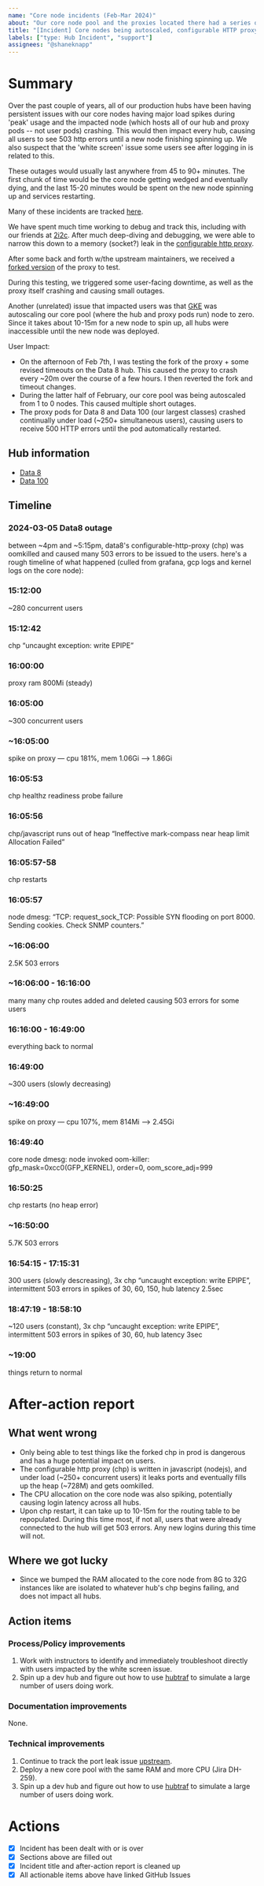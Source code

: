 ```yaml
---
name: "Core node incidents (Feb-Mar 2024)"
about: "Our core node pool and the proxies located there had a series of issues."
title: "[Incident] Core nodes being autoscaled, configurable HTTP proxy crashes"
labels: ["type: Hub Incident", "support"]
assignees: "@shaneknapp"
---
```


# Summary

Over the past couple of years, all of our production hubs have been having persistent issues with our core nodes having major load spikes during 'peak' usage and the impacted node (which hosts all of our hub and proxy pods -- not user pods) crashing. This would then impact every hub, causing all users to see 503 http errors until a new node finishing spinning up.  We also suspect that the 'white screen' issue some users see after logging in is related to this.

These outages would usually last anywhere from 45 to 90+ minutes.  The first chunk of time would be the core node getting wedged and eventually dying, and the last 15-20 minutes would be spent on the new node spinning up and services restarting.

Many of these incidents are tracked [here](https://github.com/berkeley-dsep-infra/datahub/issues/2791).

We have spent much time working to debug and track this, including with our friends at [2i2c](https://2i2c.org). After much deep-diving and debugging, we were able to narrow this down to a memory (socket?) leak in the [configurable http proxy](https://github.com/jupyterhub/configurable-http-proxy/issues/434).

After some back and forth w/the upstream maintainers, we received a [forked version](https://github.com/berkeley-dsep-infra/datahub/pull/5501) of the proxy to test.

During this testing, we triggered some user-facing downtime, as well as the proxy itself crashing and causing small outages. 

Another (unrelated) issue that impacted users was that [GKE](https://cloud.google.com/kubernetes-engine) was autoscaling our core pool (where the hub and proxy pods run) node to zero. Since it takes about 10-15m for a new node to spin up, all hubs were inaccessible until the new node was deployed.

User Impact:

<!-- 
Quick summary of the problem. Update this section as we learn more, answering:

- what user impact was
- how long it was
- what went wrong and how we fixed it.
-->

- On the afternoon of Feb 7th, I was testing the fork of the proxy + some revised timeouts on the Data 8 hub.  This caused the proxy to crash every ~20m over the course of a few hours.  I then reverted the fork and timeout changes.
- During the latter half of February, our core pool was being autoscaled from 1 to 0 nodes.  This caused multiple short outages.
- The proxy pods for Data 8 and Data 100 (our largest classes) crashed continually under load (~250+ simultaneous users), causing users to receive 500 HTTP errors until the pod automatically restarted.

## Hub information

- [Data 8](https://data8.datahub.berkeley.edu)
- [Data 100](https://data100.datahub.berkeley.edu)

## Timeline

### 2024-03-05 Data8 outage
between ~4pm and ~5:15pm, data8's configurable-http-proxy (chp) was oomkilled and caused many 503 errors to be issued to the users.  here's a rough timeline of what happened (culled from grafana, gcp logs and kernel logs on the core node):

### 15:12:00
~280 concurrent users

### 15:12:42
chp “uncaught exception: write EPIPE”

### 16:00:00
proxy ram 800Mi (steady)

### 16:05:00
~300 concurrent users

### ~16:05:00
spike on proxy — cpu 181%, mem 1.06Gi --> 1.86Gi

### 16:05:53
chp healthz readiness probe failure 

### 16:05:56
chp/javascript runs out of heap “Ineffective mark-compass near heap limit Allocation Failed”

### 16:05:57-58
chp restarts

### 16:05:57
node dmesg: “TCP: request_sock_TCP: Possible SYN flooding on port 8000. Sending cookies.  Check SNMP counters.”

### ~16:06:00
2.5K 503 errors

### ~16:06:00 - 16:16:00
many many chp routes added and deleted causing 503 errors for some users

### 16:16:00 - 16:49:00
everything back to normal

### 16:49:00
~300 users (slowly decreasing)

### ~16:49:00
spike on proxy — cpu 107%, mem 814Mi --> 2.45Gi

### 16:49:40
core node dmesg:  node invoked oom-killer: gfp_mask=0xcc0(GFP_KERNEL), order=0, oom_score_adj=999

### 16:50:25
chp restarts (no heap error)

### ~16:50:00
5.7K 503 errors

### 16:54:15 - 17:15:31
300 users (slowly descreasing), 3x chp “uncaught exception: write EPIPE”, intermittent 503 errors in spikes of 30, 60, 150, hub latency 2.5sec 

### 18:47:19 - 18:58:10
~120 users (constant), 3x chp “uncaught exception: write EPIPE”, intermittent 503 errors in spikes of 30, 60, hub latency 3sec

### ~19:00
things return to normal

# After-action report

## What went wrong

- Only being able to test things like the forked chp in prod is dangerous and has a huge potential impact on users.
- The configurable http proxy (chp) is written in javascript (nodejs), and under load (~250+ concurrent users) it leaks ports and eventually fills up the heap (~728M) and gets oomkilled.
- The CPU allocation on the core node was also spiking, potentially causing login latency across all hubs.
- Upon chp restart, it can take up to 10-15m for the routing table to be repopulated.  During this time most, if not all, users that were already connected to the hub will get 503 errors.  Any new logins during this time will not.

## Where we got lucky

- Since we bumped the RAM allocated to the core node from 8G to 32G instances like are isolated to whatever hub's chp begins failing, and does not impact all hubs.

## Action items

### Process/Policy improvements

1. Work with instructors to identify and immediately troubleshoot directly with users impacted by the white screen issue.
2. Spin up a dev hub and figure out how to use [hubtraf](https://github.com/yuvipanda/hubtraf) to simulate a large number of users doing work.

### Documentation improvements

None.

### Technical improvements

1. Continue to track the port leak issue [upstream](https://github.com/jupyterhub/configurable-http-proxy/issues/434).
2. Deploy a new core pool with the same RAM and more CPU (Jira DH-259).
3. Spin up a dev hub and figure out how to use [hubtraf](https://github.com/yuvipanda/hubtraf) to simulate a large number of users doing work.

# Actions

- [x] Incident has been dealt with or is over
- [x] Sections above are filled out
- [x] Incident title and after-action report is cleaned up
- [x] All actionable items above have linked GitHub Issues
